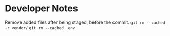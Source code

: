 # Developer Notes

Remove added files after being staged, before the commit.
`git rm --cached -r vendor/`
`git rm --cached .env`